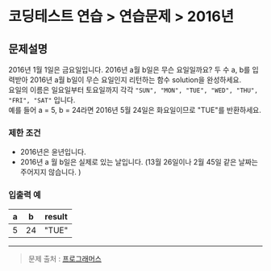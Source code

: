 # 코딩테스트 연습 > 연습문제 > 2016년

## 문제설명
2016년 1월 1일은 금요일입니다. 2016년 a월 b일은 무슨 요일일까요? 두 수 a, b를 입력받아 2016년 a월 b일이 무슨 요일인지 리턴하는 함수 solution을 완성하세요.<br/> 
요일의 이름은 일요일부터 토요일까지 각각 `"SUN", "MON", "TUE", "WED", "THU", "FRI", "SAT"` 입니다. <br/>
예를 들어 a = 5, b = 24라면 2016년 5월 24일은 화요일이므로 "TUE"를 반환하세요. 

### 제한 조건
- 2016년은 윤년입니다. 
- 2016년 a 월 b일은 실제로 있는 날입니다. (13월 26일이나 2월 45일 같은 날짜는 주어지지 않습니다. )

### 입출력 예
|a|b|result
|---|---|---|
|5|24|"TUE"


---
> 문제 출처 : [프로그래머스](https://programmers.co.kr/learn/courses/30/lessons/12901)